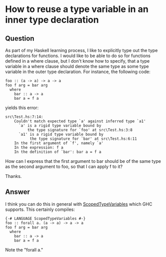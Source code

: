 
# How to reuse a type variable in an inner type declaration

## Question
        
As part of my Haskell learning process, I like to explicitly type out the type declarations for functions. I would like to be able to do so for functions defined in a where clause, but I don't know how to specify, that a type variable in a where clause should denote the same type as some type variable in the outer type declaration. For instance, the following code:

    foo :: (a -> a) -> a -> a
    foo f arg = bar arg
      where
        bar :: a -> a
        bar a = f a
    

yields this error:

    src\Test.hs:7:14:
        Couldn't match expected type `a' against inferred type `a1'
          `a' is a rigid type variable bound by
              the type signature for `foo' at src\Test.hs:3:8
          `a1' is a rigid type variable bound by
               the type signature for `bar' at src\Test.hs:6:11
        In the first argument of `f', namely `a'
        In the expression: f a
        In the definition of `bar': bar a = f a
    

How can I express that the first argument to bar should be of the same type as the second argument to foo, so that I can apply f to it?

Thanks.

## Answer
        
I think you can do this in general with [ScopedTypeVariables](http://www.haskell.org/ghc/docs/latest/html/users_guide/other-type-extensions.html#scoped-type-variables) which GHC supports. This certainly compiles:

    {-# LANGUAGE ScopedTypeVariables #-}
    foo :: forall a. (a -> a) -> a -> a
    foo f arg = bar arg
      where
        bar :: a -> a
        bar a = f a
    

Note the "forall a."
